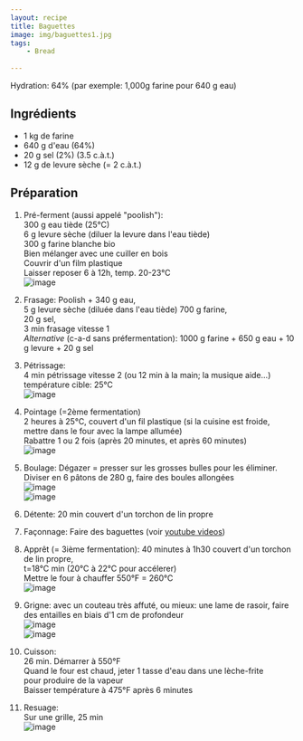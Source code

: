 ```yaml
---
layout: recipe
title: Baguettes
image: img/baguettes1.jpg
tags:
    - Bread
    
---
```


Hydration: 64% (par exemple: 1,000g farine pour 640 g eau)

## Ingrédients
* 1 kg de farine
* 640 g d'eau  (64%)
* 20 g sel (2%) (3.5 c.à.t.)
* 12 g de levure sèche (= 2 c.à.t.)   

## Préparation

1. Pré-ferment (aussi appelé "poolish"):   
300 g eau tiède (25°C)  
6 g levure sèche (diluer la levure dans l'eau tiède)   
300 g farine blanche bio   
Bien mélanger avec une cuiller en bois   
Couvrir d'un film plastique   
Laisser reposer 6 à 12h, temp. 20-23°C       
![image](img/baguettes4.jpg)

2. Frasage:
Poolish +
340 g eau,  
5 g levure sèche (diluée dans l'eau tiède) 
700 g farine,  
20 g sel,  
3 min frasage vitesse 1   
*Alternative* (c-a-d sans préfermentation):  1000 g farine + 650 g eau + 10 g levure + 20 g sel 

3. Pétrissage:   
4 min pétrissage vitesse 2 (ou 12 min à la main; la musique aide...)  
température cible: 25°C   
![image](img/baguettes11.jpg)  

4. Pointage  (=2ème fermentation)  
2 heures à 25°C, couvert d'un fil plastique 
(si la cuisine est froide, mettre dans le four avec la lampe allumée)   
Rabattre 1 ou 2 fois (après 20 minutes, et après 60 minutes)  
![image](img/baguettes7.jpg)

5. Boulage:
Dégazer = presser sur les grosses bulles pour les éliminer. 
Diviser en 6 pâtons de 280 g, faire des boules allongées   
![image](img/baguettes9.jpg)   
![image](img/baguettes10.jpg)

6. Détente:
20 min couvert d'un torchon de lin propre 

7. Façonnage: 
Faire des baguettes (voir  [youtube videos](http://www.youtube.com/watch?v=fdNRogR10nM))

8. Apprêt (= 3ième fermentation):
40 minutes à 1h30 couvert d'un torchon de lin propre,   
t=18°C min (20°C à 22°C pour accélerer)   
Mettre le four à chauffer 550°F = 260°C  
![image](img/baguettes2.jpg)

9. Grigne:
avec un couteau très affuté, ou mieux: une lame de rasoir, faire des entailles en biais d'1 cm de profondeur  
![image](img/baguettes12.jpg)   
![image](img/baguettes6.jpg)

10. Cuisson:   
26 min. Démarrer à 550°F    
Quand le four est chaud, jeter 1 tasse d'eau dans une lèche-frite  
pour produire de la vapeur  
Baisser température à 475°F après 6 minutes  

11. Resuage:   
Sur une grille, 25 min  
![image](img/baguettes8.jpg)